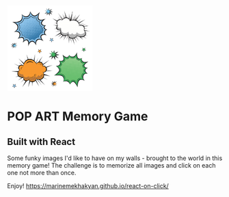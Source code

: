 <img src="https://github.com/marinemekhakyan/react-on-click/blob/master/public/images/readme.png?raw=true" alt="drawing" width="200"/>

# **POP ART Memory Game**

## Built with React

Some funky images I'd like to have on my walls - brought to the world in this memory game! The challenge is to memorize all images and click on each one not more than once. 

Enjoy! https://marinemekhakyan.github.io/react-on-click/